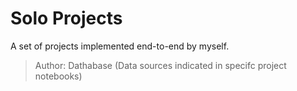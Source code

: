 # Solo Projects

A set of projects implemented end-to-end by myself.

> Author: Dathabase (Data sources indicated in specifc project notebooks)
